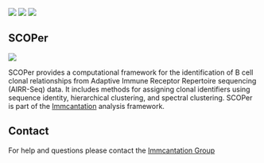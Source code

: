 [![](http://cranlogs.r-pkg.org/badges/grand-total/scoper)](https://www.r-pkg.org/pkg/scoper)
[![](https://cranlogs.r-pkg.org/badges/scoper)](https://www.r-pkg.org/pkg/scoper)
[![](https://img.shields.io/static/v1?label=AIRR-C%20sw-tools%20v1&message=compliant&color=008AFF&labelColor=000000&style=plastic)](https://docs.airr-community.org/en/stable/swtools/airr_swtools_standard.html)

SCOPer
-------------------------------------------------------------------------------

[![](https://img.shields.io/static/v1?label=AIRR-C%20sw-tools%20v1&message=compliant&color=008AFF&labelColor=000000&style=plastic)](https://docs.airr-community.org/en/stable/swtools/airr_swtools_standard.html)

SCOPer provides a computational framework for the identification of B cell 
clonal relationships from Adaptive Immune Receptor Repertoire sequencing 
(AIRR-Seq) data. It includes methods for assigning clonal identifiers using
sequence identity, hierarchical clustering, and spectral clustering.
SCOPer is part of the [Immcantation](http://immcantation.readthedocs.io) 
analysis framework.

Contact
-------------------------------------------------------------------------------

For help and questions please contact the 
[Immcantation Group](mailto:immcantation@googlegroups.com)
